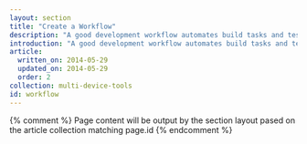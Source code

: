 ```yaml
---
layout: section
title: "Create a Workflow"
description: "A good development workflow automates build tasks and tests your site's responsiveness and performance. Learn what a build process is, the tasks to automate, and how to incorporate the Web Starter Kit into your workflow."
introduction: "A good development workflow automates build tasks and tests your site's responsiveness and performance. Learn what a build process is, the tasks to automate, and how to incorporate the Web Starter Kit into your workflow."
article:
  written_on: 2014-05-29
  updated_on: 2014-05-29
  order: 2
collection: multi-device-tools
id: workflow
---
```

{% comment %}
Page content will be output by the section layout pased on the article collection matching page.id
{% endcomment %}


